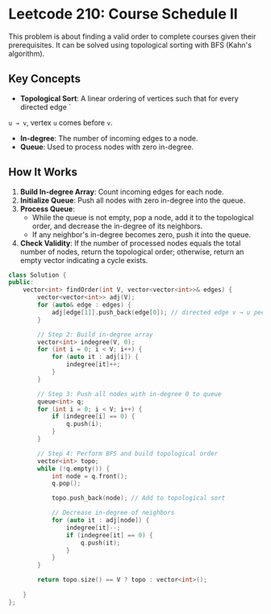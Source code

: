 # Leetcode 210: Course Schedule II
This problem is about finding a valid order to complete courses given their prerequisites. It can be solved using topological sorting with BFS (Kahn's algorithm).
## Key Concepts
- **Topological Sort**: A linear ordering of vertices such that for every directed edge `

`u → v`, vertex `u` comes before `v`.
- **In-degree**: The number of incoming edges to a node.
- **Queue**: Used to process nodes with zero in-degree.
## How It Works
1. **Build In-degree Array**: Count incoming edges for each node.
2. **Initialize Queue**: Push all nodes with zero in-degree into the queue.
3. **Process Queue**:
   - While the queue is not empty, pop a node, add it to the topological order, and decrease the in-degree of its neighbors.
   - If any neighbor's in-degree becomes zero, push it into the queue.
4. **Check Validity**: If the number of processed nodes equals the total number of nodes, return the topological order; otherwise, return an empty vector indicating a cycle exists.

```cpp
class Solution {
public:
    vector<int> findOrder(int V, vector<vector<int>>& edges) {
        vector<vector<int>> adj(V);
        for (auto& edge : edges) {
            adj[edge[1]].push_back(edge[0]); // directed edge v → u peechle wale ka reversekr diya
        }

        // Step 2: Build in-degree array
        vector<int> indegree(V, 0);
        for (int i = 0; i < V; i++) {
            for (auto it : adj[i]) {
                indegree[it]++;
            }
        }

        // Step 3: Push all nodes with in-degree 0 to queue
        queue<int> q;
        for (int i = 0; i < V; i++) {
            if (indegree[i] == 0) {
                q.push(i);
            }
        }

        // Step 4: Perform BFS and build topological order
        vector<int> topo;
        while (!q.empty()) {
            int node = q.front();
            q.pop();

            topo.push_back(node); // Add to topological sort

            // Decrease in-degree of neighbors
            for (auto it : adj[node]) {
                indegree[it]--;
                if (indegree[it] == 0) {
                    q.push(it);
                }
            }
        }

        return topo.size() == V ? topo : vector<int>();
    
    }
};
```